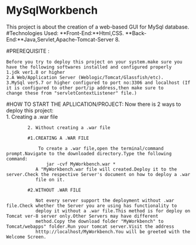 # MySqlWorkbench
This project is about the creation of a web-based GUI for MySql database.
#Technologies Used:
                **Front-End:**Html,CSS.
                **Back-End:**Java,Servlet,Apache-Tomcat-Server 8.
 
 #PREREQUISITE :
  
    Before you try to deploy this project on your system.make sure you have the following softwares installed and configured properly
    1.jdk ver1.8 or higher
    2.A Web/Application Server (Weblogic/Tomcat/Glassfish/etc).
    3.MySql ver5.7 or higher configured to port no:3306 and localhost (If it is configured to other port/ip address,then make sure to           
    change these from "servletContextListener" file.)
    
 #HOW TO START THE APLLICATION/PROJECT:
  Now there is 2 ways to deploy this project:  
            1. Creating a .war file
            
            2. Without creating a .war file
            
            #1.CREATING A .WAR FILE
            
                To create a .war file,open the terminal/command prompt.Navigate to the downloaded directory.Type the following command:
                   jar -cvf MyWorkbench.war *
               A "MyWorkbench.war file will created.Deploy it to the server.Check the respective Server's document on how to deploy a .war                
               file on it.
             
            #2.WITHOUT .WAR FILE
            
               Not every server support the deployment without .war file.Check whether the Server you are using has functionality to                     
               deploy it without a .war file.This method is for deploy on Tomcat ver-8 server only.Other Servers may have different                      
               method.Copy the download folder "MyWorkbench" to Tomcat/webapps" folder.Run your tomcat server.Visit the address                          
               htttp://localhost/MyWorkbench.You will be greeted with the Welcome Screen.

